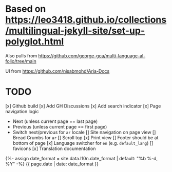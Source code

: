 # Based on https://leo3418.github.io/collections/multilingual-jekyll-site/set-up-polyglot.html

Also pulls from https://github.com/george-gca/multi-language-al-folio/tree/main

UI from https://github.com/nisabmohd/Aria-Docs

# TODO

[x] Github build
[x] Add GH Discussions
[x] Add search indicator
[x] Page navigation logic
  - Next (unless current page == last page)
  - Previous (unless current page == first page)
  - Switch next/previous for `ar` locale
[] Site navigation on page view
[] Bread Crumbs for `ar`
[] Scroll top
[x] Print view
[] Footer should be at bottom of page
[x] Language switcher for `en` (e.g. `default_lang`)
[] favicons
[x] Translation documentation


<!-- https://leo3418.github.io/collections/multilingual-jekyll-site/localize-date-format.html -->
{%- assign date_format = site.data.l10n.date_format | default: "%b %-d, %Y" -%}
{{ page.date | date: date_format }}
